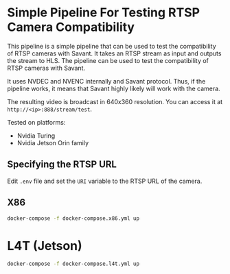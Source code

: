 # Simple Pipeline For Testing RTSP Camera Compatibility

This pipeline is a simple pipeline that can be used to test the compatibility of RTSP cameras with Savant. It takes an RTSP stream as input and outputs the stream to HLS. The pipeline can be used to test the compatibility of RTSP cameras with Savant.

It uses NVDEC and NVENC internally and Savant protocol. Thus, if the pipeline works, it means that Savant highly likely will work with the camera.

The resulting video is broadcast in 640x360 resolution. You can access it at `http://<ip>:888/stream/test`.

Tested on platforms:

- Nvidia Turing
- Nvidia Jetson Orin family

## Specifying the RTSP URL

Edit `.env` file and set the `URI` variable to the RTSP URL of the camera.

## X86

```bash
docker-compose -f docker-compose.x86.yml up
```

# L4T (Jetson)

```bash
docker-compose -f docker-compose.l4t.yml up
```
